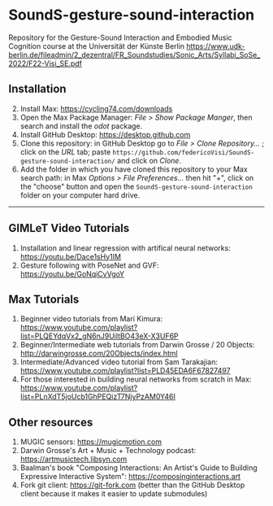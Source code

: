 # SoundS-gesture-sound-interaction
 
Repository for the Gesture-Sound Interaction and Embodied Music Cognition course at the Universität der Künste Berlin
https://www.udk-berlin.de/fileadmin/2_dezentral/FR_Soundstudies/Sonic_Arts/Syllabi_SoSe_2022/F22-Visi_SE.pdf

## Installation

2. Install Max: https://cycling74.com/downloads
3. Open the Max Package Manager: *File > Show Package Manger*, then search and install the *odot* package.
4. Install GitHub Desktop: https://desktop.github.com
5. Clone this repository: in GitHub Desktop go to *File > Clone Repository…* ; click on the *URL* tab; paste `https://github.com/federicoVisi/SoundS-gesture-sound-interaction/` and click on *Clone*.
6. Add the folder in which you have cloned this repository to your Max search path: in Max *Options > File Preferences...* then hit "+", click on the "choose" button and open the `SoundS-gesture-sound-interaction` folder on your computer hard drive.

---
## GIMLeT Video Tutorials
1. Installation and linear regression with artifical neural networks: https://youtu.be/Dace1sHy1IM
2. Gesture following with PoseNet and GVF: https://youtu.be/GoNqiCvVgoY

## Max Tutorials
1. Beginner video tutorials from Mari Kimura: https://www.youtube.com/playlist?list=PLQEYdqVx2_gN6nJ9UiltBO43eX-X3UF6P
2. Beginner/Intermediate web tutorials from Darwin Grosse / 20 Objects: http://darwingrosse.com/20Objects/index.html
3. Intermediate/Advanced video tutorial from Sam Tarakajian: https://www.youtube.com/playlist?list=PLD45EDA6F67827497
4. For those interested in building neural networks from scratch in Max: https://www.youtube.com/playlist?list=PLnXdT5joUcb1GhPEQizT7NjyPzAM0Y46I

## Other resources
1. MUGIC sensors: https://mugicmotion.com
2. Darwin Grosse's Art + Music + Technology podcast: https://artmusictech.libsyn.com 
3. Baalman's book "Composing Interactions: An Artist's Guide to Building Expressive Interactive System": https://composinginteractions.art
4. Fork git client: https://git-fork.com (better than the GitHub Desktop client because it makes it easier to update submodules)

